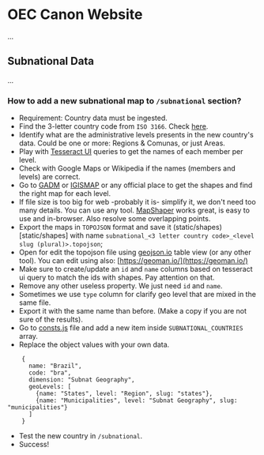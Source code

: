 # OEC Canon Website

...

## Subnational Data

...

### How to add a new subnational map to `/subnational` section?
- Requirement: Country data must be ingested.
- Find the 3-letter country code from `ISO 3166`. Check [here](https://www.iban.com/country-codes).
- Identify what are the administrative levels presents in the new country's data. Could be one or more: Regions & Comunas, or just Areas.
- Play with [Tesseract UI](https://api.oec.world/ui/) queries to get the names of each member per level.
- Check with Google Maps or Wikipedia if the names (members and levels) are correct.
- Go to [GADM](https://gadm.org/download_country_v3.html) or [IGISMAP](https://www.igismap.com/) or any official place to get the shapes and find the right map for each level.
- If file size is too big for web -probably it is- simplify it, we don't need too many details. You can use any tool. [MapShaper](https://mapshaper.org/) works great, is easy to use and in-browser. Also resolve some overlapping points.
- Export the maps in `TOPOJSON` format and save it (static/shapes)[static/shapes] with name `subnational_<3 letter country code>_<level slug (plural)>.topojson`;
- Open for edit the topojson file using [geojson.io](http://geojson.io/) table view (or any other tool). You can edit using also: [https://geoman.io/](https://geoman.io/)
- Make sure to create/update an `id` and  `name` columns based on tesseract ui query to match the ids with shapes. Pay attention on that.
- Remove any other useless property. We just need `id` and `name`.
- Sometimes we use `type` column for clarify geo level that are mixed in the same file.
- Export it with the same name than before. (Make a copy if you are not sure of the results).
- Go to [consts.js](app/helpers/consts.js) file and add a new item inside `SUBNATIONAL_COUNTRIES` array.
- Replace the object values with your own data.
```
    {
      name: "Brazil",
      code: "bra",
      dimension: "Subnat Geography",
      geoLevels: [
        {name: "States", level: "Region", slug: "states"},
        {name: "Municipalities", level: "Subnat Geography", slug: "municipalities"}
      ]
    }
```
- Test the new country in `/subnational`.
- Success!
